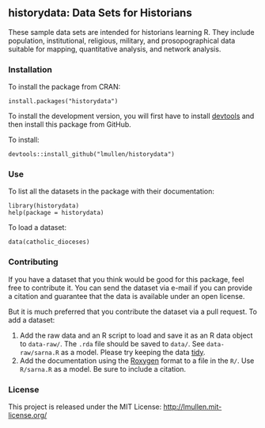 ## historydata: Data Sets for Historians

These sample data sets are intended for historians learning R. They
include population, institutional, religious, military, and
prosopographical data suitable for mapping, quantitative analysis, and
network analysis.

### Installation

To install the package from CRAN:

    install.packages("historydata")

To install the development version, you will first have to install
[devtools][] and then install this package from GitHub.

To install:

    devtools::install_github("lmullen/historydata")

### Use

To list all the datasets in the package with their documentation:

    library(historydata)
    help(package = historydata)

To load a dataset:

    data(catholic_dioceses)

### Contributing

If you have a dataset that you think would be good for this package,
feel free to contribute it. You can send the dataset via e-mail if you
can provide a citation and guarantee that the data is available under an
open license.

But it is much preferred that you contribute the dataset via a pull
request. To add a dataset:

1.  Add the raw data and an R script to load and save it as an R data
    object to `data-raw/`. The `.rda` file should be saved to `data/`.
    See `data-raw/sarna.R` as a model. Please try keeping the data
    [tidy][].
2.  Add the documentation using the [Roxygen][] format to a file in the
    `R/`. Use `R/sarna.R` as a model. Be sure to include a citation.

### License

This project is released under the MIT License:
<http://lmullen.mit-license.org/>

  [devtools]: https://github.com/hadley/devtools
  [tidy]: http://www.jstatsoft.org/v59/i10
  [Roxygen]: http://roxygen.org/
